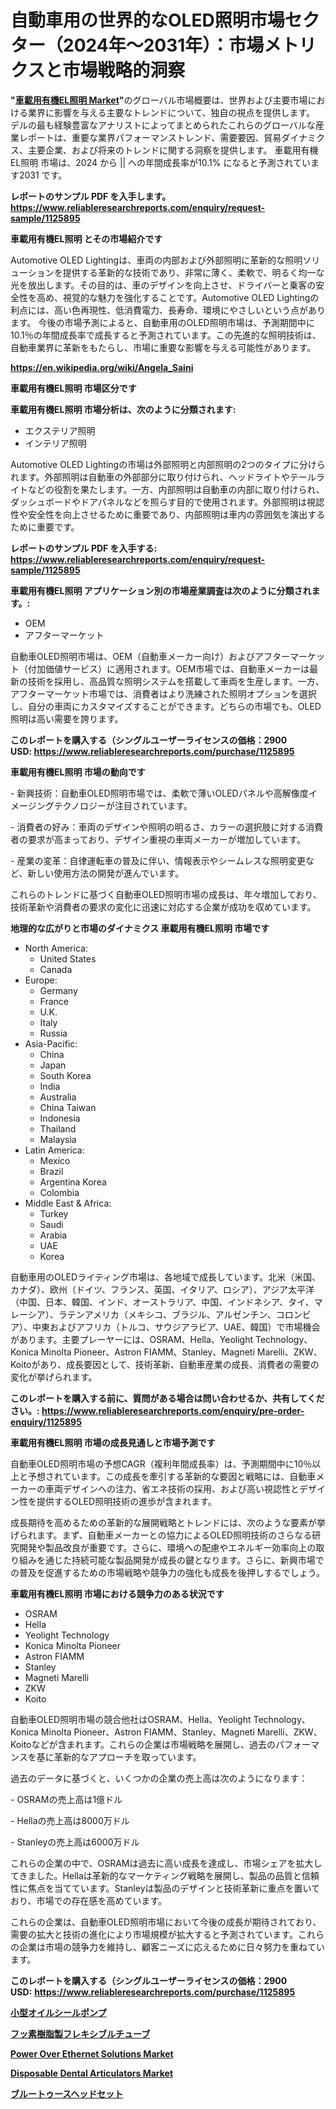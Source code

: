 <p><h1>自動車用の世界的なOLED照明市場セクター（2024年〜2031年）：市場メトリクスと市場戦略的洞察</h1></p><p><strong>"<a href="https://www.reliableresearchreports.com/automotive-oled-lighting-r1125895">車載用有機EL照明 Market</a>"</strong>のグローバル市場概要は、世界および主要市場における業界に影響を与える主要なトレンドについて、独自の視点を提供します。 デルの最も経験豊富なアナリストによってまとめられたこれらのグローバルな産業レポートは、重要な業界パフォーマンストレンド、需要要因、貿易ダイナミクス、主要企業、および将来のトレンドに関する洞察を提供します。 車載用有機EL照明 市場は、2024 から || への年間成長率が10.1% になると予測されています2031 です。</p>
<p><strong>レポートのサンプル PDF を入手します。</strong><strong><a href="https://www.reliableresearchreports.com/enquiry/request-sample/1125895">https://www.reliableresearchreports.com/enquiry/request-sample/1125895</a></strong></p>
<p><strong>車載用有機EL照明 とその市場紹介です</strong></p>
<p><p>Automotive OLED Lightingは、車両の内部および外部照明に革新的な照明ソリューションを提供する革新的な技術であり、非常に薄く、柔軟で、明るく均一な光を放出します。その目的は、車のデザインを向上させ、ドライバーと乗客の安全性を高め、視覚的な魅力を強化することです。Automotive OLED Lightingの利点には、高い色再現性、低消費電力、長寿命、環境にやさしいという点があります。 今後の市場予測によると、自動車用のOLED照明市場は、予測期間中に10.1％の年間成長率で成長すると予測されています。この先進的な照明技術は、自動車業界に革新をもたらし、市場に重要な影響を与える可能性があります。</p><a href="https://en.wikipedia.org/wiki/Angela_Saini"></a></p>
<p><strong><a href="https://en.wikipedia.org/wiki/Angela_Saini">https://en.wikipedia.org/wiki/Angela_Saini</a></strong></p>
<p><strong>車載用有機EL照明&nbsp;市場区分です</strong><strong></strong></p>
<p><strong>車載用有機EL照明 市場分析は、次のように分類されます:</strong>&nbsp;</p>
<p><ul><li>エクステリア照明</li><li>インテリア照明</li></ul></p>
<p><p>Automotive OLED Lightingの市場は外部照明と内部照明の2つのタイプに分けられます。外部照明は自動車の外部部分に取り付けられ、ヘッドライトやテールライトなどの役割を果たします。一方、内部照明は自動車の内部に取り付けられ、ダッシュボードやドアパネルなどを照らす目的で使用されます。外部照明は視認性や安全性を向上させるために重要であり、内部照明は車内の雰囲気を演出するために重要です。</p></p>
<p><strong>レポートのサンプル PDF を入手する: <a href="https://www.reliableresearchreports.com/enquiry/request-sample/1125895">https://www.reliableresearchreports.com/enquiry/request-sample/1125895</a></strong></p>
<p><strong> 車載用有機EL照明 アプリケーション別の市場産業調査は次のように分類されます。:</strong></p>
<p><ul><li>OEM</li><li>アフターマーケット</li></ul></p>
<p><p>自動車OLED照明市場は、OEM（自動車メーカー向け）およびアフターマーケット（付加価値サービス）に適用されます。OEM市場では、自動車メーカーは最新の技術を採用し、高品質な照明システムを搭載して車両を生産します。一方、アフターマーケット市場では、消費者はより洗練された照明オプションを選択し、自分の車両にカスタマイズすることができます。どちらの市場でも、OLED照明は高い需要を誇ります。</p></p>
<p><strong>このレポートを購入する（シングルユーザーライセンスの価格：2900 USD:</strong><strong>&nbsp;<a href="https://www.reliableresearchreports.com/purchase/1125895">https://www.reliableresearchreports.com/purchase/1125895</a></strong></p>
<p><strong>車載用有機EL照明 市場の動向です</strong></p>
<p><p>- 新興技術：自動車OLED照明市場では、柔軟で薄いOLEDパネルや高解像度イメージングテクノロジーが注目されています。</p><p>- 消費者の好み：車両のデザインや照明の明るさ、カラーの選択肢に対する消費者の要求が高まっており、デザイン重視の車両メーカーが増加しています。</p><p>- 産業の変革：自律運転車の普及に伴い、情報表示やシームレスな照明変更など、新しい使用方法の開発が進んでいます。</p><p>これらのトレンドに基づく自動車OLED照明市場の成長は、年々増加しており、技術革新や消費者の要求の変化に迅速に対応する企業が成功を収めています。</p></p>
<p><strong>地理的な広がりと市場のダイナミクス 車載用有機EL照明 市場です</strong></p>
<p><ul>
    <li>
        North America:
        <ul>
            <li>United States</li>
            <li>Canada</li>
        </ul>
    </li>
    <li>
        Europe:
        <ul>
            <li>Germany</li>
            <li>France</li>
            <li>U.K.</li>
            <li>Italy</li>
            <li>Russia</li>
        </ul>
    </li>
    <li>
        Asia-Pacific:
        <ul>
            <li>China</li>
            <li>Japan</li>
            <li>South Korea</li>
            <li>India</li>
            <li>Australia</li>
            <li>China Taiwan</li>
            <li>Indonesia</li>
            <li>Thailand</li>
            <li>Malaysia</li>
        </ul>
    </li>
    <li>
        Latin America:
        <ul>
            <li>Mexico</li>
            <li>Brazil</li>
            <li>Argentina Korea</li>
            <li>Colombia</li>
        </ul>
    </li>
    <li>
        Middle East & Africa:
        <ul>
            <li>Turkey</li>
            <li>Saudi</li>
            <li>Arabia</li>
            <li>UAE</li>
            <li>Korea</li>
        </ul>
    </li>
    </ul></p>
<p><p>自動車用のOLEDライティング市場は、各地域で成長しています。北米（米国、カナダ）、欧州（ドイツ、フランス、英国、イタリア、ロシア）、アジア太平洋（中国、日本、韓国、インド、オーストラリア、中国、インドネシア、タイ、マレーシア）、ラテンアメリカ（メキシコ、ブラジル、アルゼンチン、コロンビア）、中東およびアフリカ（トルコ、サウジアラビア、UAE、韓国）で市場機会があります。主要プレーヤーには、OSRAM、Hella、Yeolight Technology、Konica Minolta Pioneer、Astron FIAMM、Stanley、Magneti Marelli、ZKW、Koitoがあり、成長要因として、技術革新、自動車産業の成長、消費者の需要の変化が挙げられます。</p></p>
<p><strong>このレポートを購入する前に、質問がある場合は問い合わせるか、共有してください。:&nbsp;<a href="https://www.reliableresearchreports.com/enquiry/pre-order-enquiry/1125895">https://www.reliableresearchreports.com/enquiry/pre-order-enquiry/1125895</a></strong></p>
<p><strong>車載用有機EL照明 市場の成長見通しと市場予測です</strong></p>
<p><p>自動車OLED照明市場の予想CAGR（複利年間成長率）は、予測期間中に10％以上と予想されています。この成長を牽引する革新的な要因と戦略には、自動車メーカーの車両デザインへの注力、省エネ技術の採用、および高い視認性とデザイン性を提供するOLED照明技術の進歩が含まれます。</p><p>成長期待を高めるための革新的な展開戦略とトレンドには、次のような要素が挙げられます。まず、自動車メーカーとの協力によるOLED照明技術のさらなる研究開発や製品改良が重要です。さらに、環境への配慮やエネルギー効率向上の取り組みを通じた持続可能な製品開発が成長の鍵となります。さらに、新興市場での普及を促進するための市場戦略や競争力の強化も成長を後押しするでしょう。</p></p>
<p><strong>車載用有機EL照明 市場における競争力のある状況です</strong></p>
<p><ul><li>OSRAM</li><li>Hella</li><li>Yeolight Technology</li><li>Konica Minolta Pioneer</li><li>Astron FIAMM</li><li>Stanley</li><li>Magneti Marelli</li><li>ZKW</li><li>Koito</li></ul></p>
<p><p>自動車OLED照明市場の競合他社はOSRAM、Hella、Yeolight Technology、Konica Minolta Pioneer、Astron FIAMM、Stanley、Magneti Marelli、ZKW、Koitoなどが含まれます。これらの企業は市場戦略を展開し、過去のパフォーマンスを基に革新的なアプローチを取っています。</p><p>過去のデータに基づくと、いくつかの企業の売上高は次のようになります：</p><p>- OSRAMの売上高は1億ドル</p><p>- Hellaの売上高は8000万ドル</p><p>- Stanleyの売上高は6000万ドル</p><p>これらの企業の中で、OSRAMは過去に高い成長を達成し、市場シェアを拡大してきました。Hellaは革新的なマーケティング戦略を展開し、製品の品質と信頼性に焦点を当てています。Stanleyは製品のデザインと技術革新に重点を置いており、市場での存在感を高めています。</p><p>これらの企業は、自動車OLED照明市場において今後の成長が期待されており、需要の拡大と技術の進化により市場規模が拡大すると予測されています。これらの企業は市場の競争力を維持し、顧客ニーズに応えるために日々努力を重ねています。</p></p>
<p><strong>このレポートを購入する（シングルユーザーライセンスの価格：2900 USD:</strong>&nbsp;<strong><a href="https://www.reliableresearchreports.com/purchase/1125895">https://www.reliableresearchreports.com/purchase/1125895</a></strong></p>
<p><strong><p><a href="https://github.com/RandallRunte2023/Market-Research-Report-List-2/blob/main/482501084422.md">小型オイルシールポンプ</a></p><p><a href="https://github.com/TerrellConn/Market-Research-Report-List-3/blob/main/354167984421.md">フッ素樹脂製フレキシブルチューブ</a></p><p><a href="https://github.com/VincentButlerjXXf/Market-Research-Report-List-1/blob/main/power-over-ethernet-solutions-market.md">Power Over Ethernet Solutions Market</a></p><p><a href="https://medium.com/@fosterfahey1016/disposable-dental-articulators-market-size-growth-and-industry-analysis-by-market-segmentation-3fb0deb92428">Disposable Dental Articulators Market</a></p><p><a href="https://medium.com/@val0mzimin/bluetooth%E3%83%98%E3%83%83%E3%83%89%E3%82%BB%E3%83%83%E3%83%88%E5%B8%82%E5%A0%B4-%E6%A5%AD%E7%95%8C%E3%81%AE%E6%99%AF%E8%A6%B3-%E6%88%90%E9%95%B7%E8%BB%8C%E9%81%93-%E3%81%8A%E3%82%88%E3%81%B3%E3%82%B0%E3%83%AD%E3%83%BC%E3%83%90%E3%83%AB%E5%B8%82%E5%A0%B4-021c9408cf3d">ブルートゥースヘッドセット</a></p></strong></p>